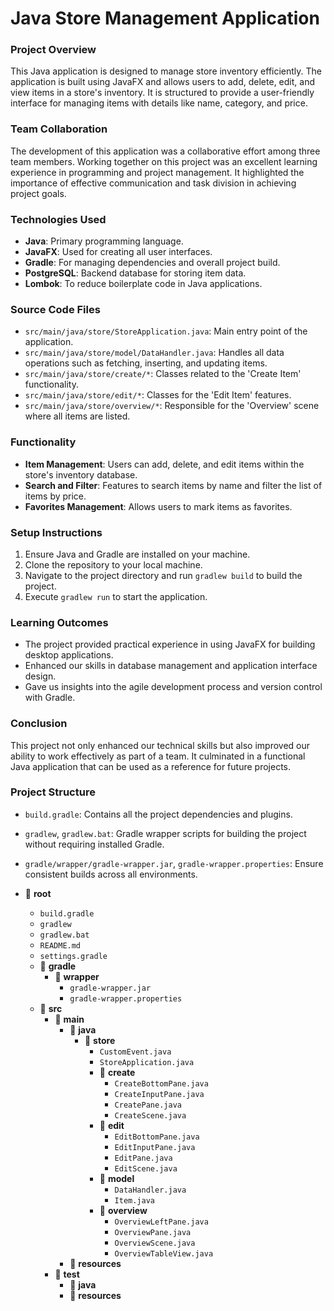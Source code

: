 # Java Store Management Application

### Project Overview
This Java application is designed to manage store inventory efficiently. The application is built using JavaFX and allows users to add, delete, edit, and view items in a store's inventory. It is structured to provide a user-friendly interface for managing items with details like name, category, and price.

### Team Collaboration
The development of this application was a collaborative effort among three team members. Working together on this project was an excellent learning experience in programming and project management. It highlighted the importance of effective communication and task division in achieving project goals.

### Technologies Used
- **Java**: Primary programming language.
- **JavaFX**: Used for creating all user interfaces.
- **Gradle**: For managing dependencies and overall project build.
- **PostgreSQL**: Backend database for storing item data.
- **Lombok**: To reduce boilerplate code in Java applications.

### Source Code Files
- `src/main/java/store/StoreApplication.java`: Main entry point of the application.
- `src/main/java/store/model/DataHandler.java`: Handles all data operations such as fetching, inserting, and updating items.
- `src/main/java/store/create/*`: Classes related to the 'Create Item' functionality.
- `src/main/java/store/edit/*`: Classes for the 'Edit Item' features.
- `src/main/java/store/overview/*`: Responsible for the 'Overview' scene where all items are listed.

### Functionality
- **Item Management**: Users can add, delete, and edit items within the store's inventory database.
- **Search and Filter**: Features to search items by name and filter the list of items by price.
- **Favorites Management**: Allows users to mark items as favorites.

### Setup Instructions
1. Ensure Java and Gradle are installed on your machine.
2. Clone the repository to your local machine.
3. Navigate to the project directory and run `gradlew build` to build the project.
4. Execute `gradlew run` to start the application.

### Learning Outcomes
- The project provided practical experience in using JavaFX for building desktop applications.
- Enhanced our skills in database management and application interface design.
- Gave us insights into the agile development process and version control with Gradle.

### Conclusion
This project not only enhanced our technical skills but also improved our ability to work effectively as part of a team. It culminated in a functional Java application that can be used as a reference for future projects.

### Project Structure

- `build.gradle`: Contains all the project dependencies and plugins.
- `gradlew`, `gradlew.bat`: Gradle wrapper scripts for building the project without requiring installed Gradle.
- `gradle/wrapper/gradle-wrapper.jar`, `gradle-wrapper.properties`: Ensure consistent builds across all environments.

- 📁 **root**
  - `build.gradle`
  - `gradlew`
  - `gradlew.bat`
  - `README.md`
  - `settings.gradle`
  - 📁 **gradle**
    - 📁 **wrapper**
      - `gradle-wrapper.jar`
      - `gradle-wrapper.properties`
  - 📁 **src**
    - 📁 **main**
      - 📁 **java**
        - 📁 **store**
          - `CustomEvent.java`
          - `StoreApplication.java`
          - 📁 **create**
            - `CreateBottomPane.java`
            - `CreateInputPane.java`
            - `CreatePane.java`
            - `CreateScene.java`
          - 📁 **edit**
            - `EditBottomPane.java`
            - `EditInputPane.java`
            - `EditPane.java`
            - `EditScene.java`
          - 📁 **model**
            - `DataHandler.java`
            - `Item.java`
          - 📁 **overview**
            - `OverviewLeftPane.java`
            - `OverviewPane.java`
            - `OverviewScene.java`
            - `OverviewTableView.java`
      - 📁 **resources**
    - 📁 **test**
      - 📁 **java**
      - 📁 **resources**
